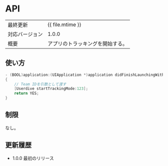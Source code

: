 # API

|                |                                  |
|:---------------|:---------------------------------|
| 最終更新       | {{ file.mtime }}                 |
| 対応バージョン | 1.0.0                            |
| 概要           | アプリのトラッキングを開始する。 |

## 使い方

```objective-c
- (BOOL)application:(UIApplication *)application didFinishLaunchingWithOptions:(NSDictionary *)launchOptions
{
    // Team IDを引数として渡す
    [Userdive startTrackingMode:123];
    return YES;
}
```

## 制限

なし。

## 更新履歴

- 1.0.0 最初のリリース
